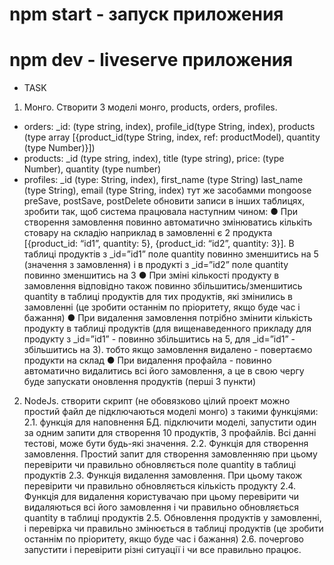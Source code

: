 # npm start - запуск приложения
# npm dev - liveserve приложения

* TASK
1. Монго. Створити 3 моделі монго, products, orders, profiles.
- orders: _id: (type string, index), profile_id(type String, index), products (type
array [{product_id(type String, index, ref: productModel), quantity (type
Number)}])
- products: _id (type string, index), title (type string), price: (type Number),
quantity (type number)
- profiles: _id (type: String, index), first_name (type String) last_name (type
String), email (type String, index)
тут же засобамми mongoose preSave, postSave, postDelete обновити записи в інших таблицях, зробити так, щоб система працювала наступним чином:
● При створення замовлення повинно автоматично змінюватись кількіть стовару на складію наприклад в замовленні є 2 продукта [{product_id: “id1”, quantity: 5}, {product_id: “id2”, quantity: 3}]. В таблиці продуктів з _id=”id1” поле quantity повинно зменшитись на 5 (значення з замовлення) і в продукті з _id=”id2” поле quantity повинно зменшитись на 3
● При зміні кількості продукту в замовлення відповідно також повинно збільшитись/зменшитись quantity в таблиці продуктів для тих продуктів, які змінились в замовленні (це зробити останнім по пріоритету, якщо буде час і бажання)
● При видалення замовлення потрібно змінити кількість продукту в таблиці продуктів (для вищенаведенного прикладу для продукту з _id=”id1” - повинно збільшитись на 5, для _id=”id1” - збільшитись на 3). тобто якщо замовлення видалено - повертаємо продукти на склад
● При видалення профайла - повинно автоматично видалитись всі його замовлення, а це в свою чергу буде запускати оновлення продуктів (перші 3 пункти)
2. NodeJs. створити скрипт (не обовязково цілий проект можно простий файл де підключаються моделі монго) з такими функціями:
2.1. функція для наповнення БД. підключити моделі, запустити один за одним запити для створення 10 продуктів, 3 профайлів. Всі данні тестові, може бути будь-які значення.
2.2. Функція для створення замовлення. Простий запит для створення замовленняю при цьому перевірити чи правильно обновляється поле quantity в таблиці продуктів
2.3. Функція видалення замовлення. При цьому також перевірити чи правильно обновляється кількість продукту
2.4. Функція для видалення користувачаю при цьому перевірити чи видаляються всі його замовлення і чи правильно обновляється quantity в таблиці продуктів 2.5. Обновлення продуктів у замовленні, і перевірка чи правильно змінюється в таблиці продуктів (це зробити останнім по пріоритету, якщо буде час і бажання)
2.6. почергово запустити і перевірити різні ситуації і чи все правильно працює.
